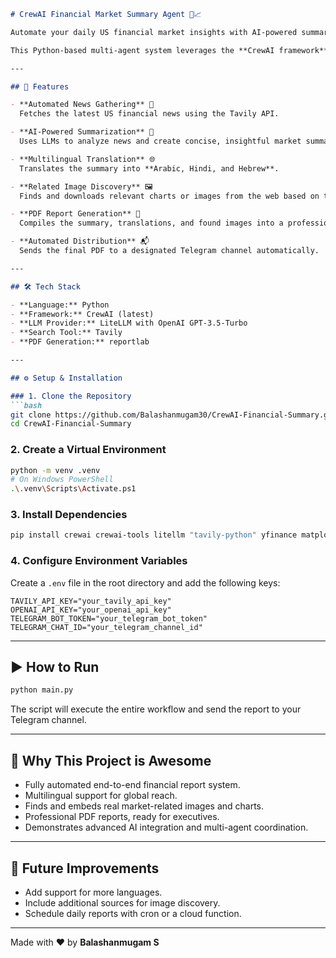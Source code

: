````markdown
# CrewAI Financial Market Summary Agent 🚀📈

Automate your daily US financial market insights with AI-powered summaries, relevant images, and multilingual reports—delivered straight to your Telegram!  

This Python-based multi-agent system leverages the **CrewAI framework** to generate and distribute a professional financial market summary every day after US markets close.

---

## 🌟 Features

- **Automated News Gathering** 📰  
  Fetches the latest US financial news using the Tavily API.  

- **AI-Powered Summarization** 🤖  
  Uses LLMs to analyze news and create concise, insightful market summaries.  

- **Multilingual Translation** 🌐  
  Translates the summary into **Arabic, Hindi, and Hebrew**.  

- **Related Image Discovery** 🖼️  
  Finds and downloads relevant charts or images from the web based on the news summary’s content.  

- **PDF Report Generation** 📝  
  Compiles the summary, translations, and found images into a professional PDF document.  

- **Automated Distribution** 📬  
  Sends the final PDF to a designated Telegram channel automatically.  

---

## 🛠 Tech Stack

- **Language:** Python  
- **Framework:** CrewAI (latest)  
- **LLM Provider:** LiteLLM with OpenAI GPT-3.5-Turbo  
- **Search Tool:** Tavily  
- **PDF Generation:** reportlab  

---

## ⚙️ Setup & Installation

### 1. Clone the Repository
```bash
git clone https://github.com/Balashanmugam30/CrewAI-Financial-Summary.git
cd CrewAI-Financial-Summary
````

### 2. Create a Virtual Environment

```bash
python -m venv .venv
# On Windows PowerShell
.\.venv\Scripts\Activate.ps1
```

### 3. Install Dependencies

```bash
pip install crewai crewai-tools litellm "tavily-python" yfinance matplotlib reportlab python-dotenv requests
```

### 4. Configure Environment Variables

Create a `.env` file in the root directory and add the following keys:

```
TAVILY_API_KEY="your_tavily_api_key"
OPENAI_API_KEY="your_openai_api_key"
TELEGRAM_BOT_TOKEN="your_telegram_bot_token"
TELEGRAM_CHAT_ID="your_telegram_channel_id"
```

---

## ▶️ How to Run

```bash
python main.py
```

The script will execute the entire workflow and send the report to your Telegram channel.

---

## 🚀 Why This Project is Awesome

* Fully automated end-to-end financial report system.
* Multilingual support for global reach.
* Finds and embeds real market-related images and charts.
* Professional PDF reports, ready for executives.
* Demonstrates advanced AI integration and multi-agent coordination.

---

## 🔮 Future Improvements

* Add support for more languages.
* Include additional sources for image discovery.
* Schedule daily reports with cron or a cloud function.

---

Made with ❤️ by **Balashanmugam S**
